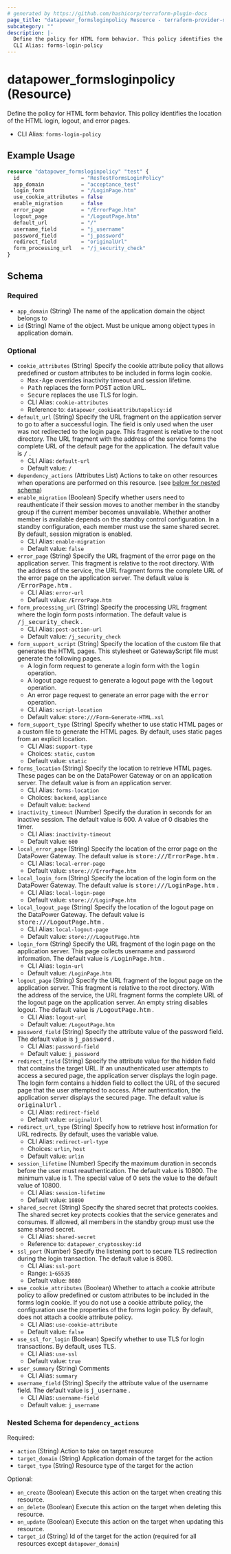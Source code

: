 ```yaml
---
# generated by https://github.com/hashicorp/terraform-plugin-docs
page_title: "datapower_formsloginpolicy Resource - terraform-provider-datapower"
subcategory: ""
description: |-
  Define the policy for HTML form behavior. This policy identifies the location of the HTML login, logout, and error pages.
  CLI Alias: forms-login-policy
---
```


# datapower_formsloginpolicy (Resource)

Define the policy for HTML form behavior. This policy identifies the location of the HTML login, logout, and error pages.
  - CLI Alias: `forms-login-policy`

## Example Usage

```terraform
resource "datapower_formsloginpolicy" "test" {
  id                    = "ResTestFormsLoginPolicy"
  app_domain            = "acceptance_test"
  login_form            = "/LoginPage.htm"
  use_cookie_attributes = false
  enable_migration      = false
  error_page            = "/ErrorPage.htm"
  logout_page           = "/LogoutPage.htm"
  default_url           = "/"
  username_field        = "j_username"
  password_field        = "j_password"
  redirect_field        = "originalUrl"
  form_processing_url   = "/j_security_check"
}
```

<!-- schema generated by tfplugindocs -->
## Schema

### Required

- `app_domain` (String) The name of the application domain the object belongs to
- `id` (String) Name of the object. Must be unique among object types in application domain.

### Optional

- `cookie_attributes` (String) Specify the cookie attribute policy that allows predefined or custom attributes to be included in forms login cookie. <ul><li><tt>Max-Age</tt> overrides inactivity timeout and session lifetime.</li><li><tt>Path</tt> replaces the form POST action URL.</li><li><tt>Secure</tt> replaces the use TLS for login.</li></ul>
  - CLI Alias: `cookie-attributes`
  - Reference to: `datapower_cookieattributepolicy:id`
- `default_url` (String) Specify the URL fragment on the application server to go to after a successful login. The field is only used when the user was not redirected to the login page. This fragment is relative to the root directory. The URL fragment with the address of the service forms the complete URL of the default page for the application. The default value is <tt>/</tt> .
  - CLI Alias: `default-url`
  - Default value: `/`
- `dependency_actions` (Attributes List) Actions to take on other resources when operations are performed on this resource. (see [below for nested schema](#nestedatt--dependency_actions))
- `enable_migration` (Boolean) Specify whether users need to reauthenticate if their session moves to another member in the standby group if the current member becomes unavailable. Whether another member is available depends on the standby control configuration. In a standby configuration, each member must use the same shared secret. By default, session migration is enabled.
  - CLI Alias: `enable-migration`
  - Default value: `false`
- `error_page` (String) Specify the URL fragment of the error page on the application server. This fragment is relative to the root directory. With the address of the service, the URL fragment forms the complete URL of the error page on the application server. The default value is <tt>/ErrorPage.htm</tt> .
  - CLI Alias: `error-url`
  - Default value: `/ErrorPage.htm`
- `form_processing_url` (String) Specify the processing URL fragment where the login form posts information. The default value is <tt>/j_security_check</tt> .
  - CLI Alias: `post-action-url`
  - Default value: `/j_security_check`
- `form_support_script` (String) Specify the location of the custom file that generates the HTML pages. This stylesheet or GatewayScript file must generate the following pages. <ul><li>A login form request to generate a login form with the <tt>login</tt> operation.</li><li>A logout page request to generate a logout page with the <tt>logout</tt> operation.</li><li>An error page request to generate an error page with the <tt>error</tt> operation.</li></ul>
  - CLI Alias: `script-location`
  - Default value: `store:///Form-Generate-HTML.xsl`
- `form_support_type` (String) Specify whether to use static HTML pages or a custom file to generate the HTML pages. By default, uses static pages from an explicit location.
  - CLI Alias: `support-type`
  - Choices: `static`, `custom`
  - Default value: `static`
- `forms_location` (String) Specify the location to retrieve HTML pages. These pages can be on the DataPower Gateway or on an application server. The default value is from an application server.
  - CLI Alias: `forms-location`
  - Choices: `backend`, `appliance`
  - Default value: `backend`
- `inactivity_timeout` (Number) Specify the duration in seconds for an inactive session. The default value is 600. A value of 0 disables the timer.
  - CLI Alias: `inactivity-timeout`
  - Default value: `600`
- `local_error_page` (String) Specify the location of the error page on the DataPower Gateway. The default value is <tt>store:///ErrorPage.htm</tt> .
  - CLI Alias: `local-error-page`
  - Default value: `store:///ErrorPage.htm`
- `local_login_form` (String) Specify the location of the login form on the DataPower Gateway. The default value is <tt>store:///LoginPage.htm</tt> .
  - CLI Alias: `local-login-page`
  - Default value: `store:///LoginPage.htm`
- `local_logout_page` (String) Specify the location of the logout page on the DataPower Gateway. The default value is <tt>store:///LogoutPage.htm</tt> .
  - CLI Alias: `local-logout-page`
  - Default value: `store:///LogoutPage.htm`
- `login_form` (String) Specify the URL fragment of the login page on the application server. This page collects username and password information. The default value is <tt>/LoginPage.htm</tt> .
  - CLI Alias: `login-url`
  - Default value: `/LoginPage.htm`
- `logout_page` (String) Specify the URL fragment of the logout page on the application server. This fragment is relative to the root directory. With the address of the service, the URL fragment forms the complete URL of the logout page on the application server. An empty string disables logout. The default value is <tt>/LogoutPage.htm</tt> .
  - CLI Alias: `logout-url`
  - Default value: `/LogoutPage.htm`
- `password_field` (String) Specify the attribute value of the password field. The default value is <tt>j_password</tt> .
  - CLI Alias: `password-field`
  - Default value: `j_password`
- `redirect_field` (String) Specify the attribute value for the hidden field that contains the target URL. If an unauthenticated user attempts to access a secured page, the application server displays the login page. The login form contains a hidden field to collect the URL of the secured page that the user attempted to access. After authentication, the application server displays the secured page. The default value is <tt>originalUrl</tt> .
  - CLI Alias: `redirect-field`
  - Default value: `originalUrl`
- `redirect_url_type` (String) Specify how to retrieve host information for URL redirects. By default, uses the variable value.
  - CLI Alias: `redirect-url-type`
  - Choices: `urlin`, `host`
  - Default value: `urlin`
- `session_lifetime` (Number) Specify the maximum duration in seconds before the user must reauthentication. The default value is 10800. The minimum value is 1. The special value of 0 sets the value to the default value of 10800.
  - CLI Alias: `session-lifetime`
  - Default value: `10800`
- `shared_secret` (String) Specify the shared secret that protects cookies. The shared secret key protects cookies that the service generates and consumes. If allowed, all members in the standby group must use the same shared secret.
  - CLI Alias: `shared-secret`
  - Reference to: `datapower_cryptosskey:id`
- `ssl_port` (Number) Specify the listening port to secure TLS redirection during the login transaction. The default value is 8080.
  - CLI Alias: `ssl-port`
  - Range: `1`-`65535`
  - Default value: `8080`
- `use_cookie_attributes` (Boolean) Whether to attach a cookie attribute policy to allow predefined or custom attributes to be included in the forms login cookie. If you do not use a cookie attribute policy, the configuration use the properties of the forms login policy. By default, does not attach a cookie attribute policy.
  - CLI Alias: `use-cookie-attribute`
  - Default value: `false`
- `use_ssl_for_login` (Boolean) Specify whether to use TLS for login transactions. By default, uses TLS.
  - CLI Alias: `use-ssl`
  - Default value: `true`
- `user_summary` (String) Comments
  - CLI Alias: `summary`
- `username_field` (String) Specify the attribute value of the username field. The default value is <tt>j_username</tt> .
  - CLI Alias: `username-field`
  - Default value: `j_username`

<a id="nestedatt--dependency_actions"></a>
### Nested Schema for `dependency_actions`

Required:

- `action` (String) Action to take on target resource
- `target_domain` (String) Application domain of the target for the action
- `target_type` (String) Resource type of the target for the action

Optional:

- `on_create` (Boolean) Execute this action on the target when creating this resource.
- `on_delete` (Boolean) Execute this action on the target when deleting this resource.
- `on_update` (Boolean) Execute this action on the target when updating this resource.
- `target_id` (String) Id of the target for the action (required for all resources except `datapower_domain`)
